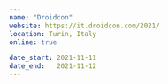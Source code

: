 ```yaml
---
name: "Droidcon"
website: https://it.droidcon.com/2021/
location: Turin, Italy
online: true

date_start: 2021-11-11
date_end:   2021-11-12
---
```

